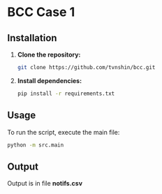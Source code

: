 # BCC Case 1
## Installation

1.  **Clone the repository:**
    ```bash
    git clone https://github.com/tvnshin/bcc.git
    ```
2.  **Install dependencies:**
    ```bash
    pip install -r requirements.txt
    ```

## Usage

To run the script, execute the main file:

```bash
python -m src.main
```
## Output

Output is in file **notifs.csv**